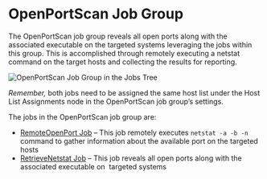 # OpenPortScan Job Group

The OpenPortScan job group reveals all open ports along with the associated executable on the
targeted systems leveraging the jobs within this group. This is accomplished through remotely
executing a netstat command on the target hosts and collecting the results for reporting.

![OpenPortScan Job Group in the Jobs Tree](/img/product_docs/accessanalyzer/11.6/solutions/windows/securityutilities/openportscan/openportscanjobstree.webp)

_Remember,_ both jobs need to be assigned the same host list under the Host List Assignments node in
the OpenPortScan job group’s settings.

The jobs in the OpenPortScan job group are:

- [RemoteOpenPort Job](/docs/accessanalyzer/11.6/solutions/windows/securityutilities/openportscan/remoteopenport.md)
  – This job remotely executes `netstat -a -b -n` command to gather information about the available
  port on the targeted hosts
- [RetrieveNetstat Job](/docs/accessanalyzer/11.6/solutions/windows/securityutilities/openportscan/retrievenetstat.md)
  – This job reveals all open ports along with the associated executable on  targeted systems
